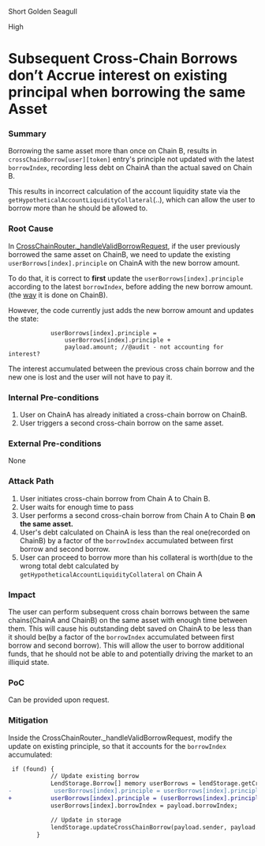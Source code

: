 Short Golden Seagull

High

# Subsequent Cross‐Chain Borrows don’t Accrue interest on existing principal when borrowing the same Asset

### Summary

Borrowing the same asset more than once on Chain B, results in `crossChainBorrow[user][token]` entry's principle not updated with the latest `borrowIndex`, recording less debt on ChainA than the actual saved on Chain B.

This results in incorrect calculation of the account liquidity state via the `getHypotheticalAccountLiquidityCollateral`(..), which can allow the user to borrow more than he should be allowed to. 

### Root Cause

In [CrossChainRouter._handleValidBorrowRequest](https://github.com/sherlock-audit/2025-05-lend-audit-contest/blob/main/Lend-V2/src/LayerZero/CrossChainRouter.sol#L708-L715), if the user previously borrowed the same asset on ChainB, we need to update the existing `userBorrows[index].principle` on ChainA with the new borrow amount.

To do that, it is correct to **first** update the `userBorrows[index].principle` according to the latest `borrowIndex`, before adding the new borrow amount. (the [way](https://github.com/sherlock-audit/2025-05-lend-audit-contest/blob/main/Lend-V2/src/LayerZero/CrossChainRouter.sol#L631-L632) it is done on ChainB).

However, the code currently just adds the new borrow amount and updates the state:

```solidity
            userBorrows[index].principle =
                userBorrows[index].principle +
                payload.amount; //@audit - not accounting for interest?
```

The interest accumulated between the previous cross chain borrow and the new one is lost and the user will not have to pay it.

### Internal Pre-conditions

1. User on ChainA has already initiated a cross-chain borrow on ChainB.
2. User triggers a second cross-chain borrow on the same asset.

### External Pre-conditions

None

### Attack Path

1. User initiates cross-chain borrow from Chain A to Chain B.
2. User waits for enough time to pass
3. User performs a second cross-chain borrow from Chain A to Chain B **on the same asset.**
4. User's debt calculated on ChainA is less than the real one(recorded on ChainB) by a factor of the `borrowIndex` accumulated between first borrow and second borrow.
5. User can proceed to borrow more than his collateral is worth(due to the wrong total debt calculated by `getHypotheticalAccountLiquidityCollateral` on Chain A

### Impact

The user can perform subsequent cross chain borrows between the same chains(ChainA and ChainB) on the same asset with enough time between them.
This will cause his outstanding debt saved on ChainA to be less than it should be(by a factor of the `borrowIndex` accumulated between first borrow and second borrow).
This will allow the user to borrow additional funds, that he should not be able to and potentially driving the market to an illiquid state.

### PoC

Can be provided upon request.

### Mitigation

Inside the CrossChainRouter._handleValidBorrowRequest, modify the update on existing principle, so that it accounts for the `borrowIndex` accumulated:

```diff
 if (found) {
            // Update existing borrow
            LendStorage.Borrow[] memory userBorrows = lendStorage.getCrossChainBorrows(payload.sender, payload.srcToken);
-            userBorrows[index].principle = userBorrows[index].principle + payload.amount;
+           userBorrows[index].principle = (userBorrows[index].principle * currentBorrowIndex) / userBorrows[index].borrowIndex + payload.amount
            userBorrows[index].borrowIndex = payload.borrowIndex;

            // Update in storage
            lendStorage.updateCrossChainBorrow(payload.sender, payload.srcToken, index, userBorrows[index]);
        } 

```